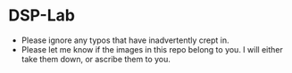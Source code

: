 # DSP-Lab

- Please ignore any typos that have inadvertently crept in.
- Please let me know if the images in this repo belong to you. I will either take them down, or ascribe them to you. 
